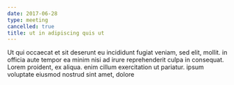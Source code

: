 ```yaml
---
date: 2017-06-28
type: meeting
cancelled: true
title: ut in adipiscing quis ut
---
```

Ut qui occaecat et sit deserunt eu incididunt fugiat veniam, sed elit, mollit. in officia aute tempor ea minim nisi ad irure reprehenderit culpa in consequat. Lorem proident, ex aliqua. enim cillum exercitation ut pariatur. ipsum voluptate eiusmod nostrud sint amet, dolore